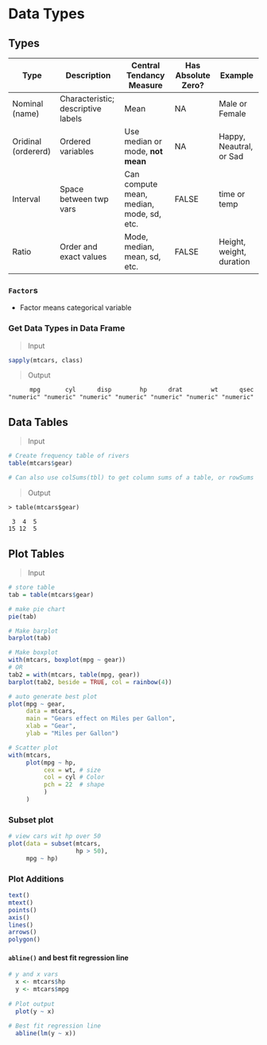 # Data Types

## Types

|Type|Description|Central Tendancy Measure|Has Absolute Zero?|Example|
|-|-|-|-|-|
|Nominal (name) |  Characteristic; descriptive labels   |Mean|NA|Male or Female|
|Oridinal (ordererd)|  Ordered variables |Use median or mode, **not mean**   |NA|Happy, Neautral, or Sad   |
|Interval   |Space between twp vars |Can compute mean, median, mode, sd, etc.    |FALSE|time or temp   |
|Ratio      |Order and exact values |Mode, median, mean, sd, etc.|FALSE|Height, weight, duration   |

### `Factor`s

* Factor means categorical variable

### Get Data Types in Data Frame

> Input

```r
sapply(mtcars, class)
```

> Output

```txt
      mpg       cyl      disp        hp      drat        wt      qsec
"numeric" "numeric" "numeric" "numeric" "numeric" "numeric" "numeric"
```

## Data Tables

> Input

```r
# Create frequency table of rivers
table(mtcars$gear)

# Can also use colSums(tbl) to get column sums of a table, or rowSums
```

> Output

```txt
> table(mtcars$gear)

 3  4  5 
15 12  5 
```

## Plot Tables

> Input

```r
# store table
tab = table(mtcars$gear)

# make pie chart
pie(tab)

# Make barplot
barplot(tab)

# Make boxplot
with(mtcars, boxplot(mpg ~ gear))
# OR
tab2 = with(mtcars, table(mpg, gear))
barplot(tab2, beside = TRUE, col = rainbow(4))

# auto generate best plot
plot(mpg ~ gear,
     data = mtcars,
     main = "Gears effect on Miles per Gallon",
     xlab = "Gear",
     ylab = "Miles per Gallon")

# Scatter plot
with(mtcars, 
     plot(mpg ~ hp,
          cex = wt, # size
          col = cyl # Color
          pch = 22  # shape
          )
     )
```

### Subset plot

```r
# view cars wit hp over 50
plot(data = subset(mtcars,
                   hp > 50),
     mpg ~ hp)
```

### Plot Additions

```r
text()
mtext()
points()
axis()
lines()
arrows()
polygon()
```

#### `abline()` and best fit regression line

```r
# y and x vars
  x <- mtcars$hp
  y <- mtcars$mpg
  
# Plot output  
  plot(y ~ x)

# Best fit regression line
  abline(lm(y ~ x))
```
